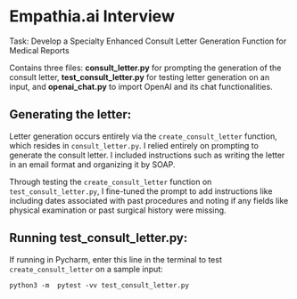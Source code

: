 # Empathia.ai Interview
Task: Develop a Specialty Enhanced Consult Letter Generation Function for Medical Reports

Contains three files: **consult_letter.py** for prompting the generation of the consult letter, **test_consult_letter.py** for testing letter generation on an input, and **openai_chat.py** to import OpenAI and its chat functionalities.

## Generating the letter: 

Letter generation occurs entirely via the ```create_consult_letter``` function, which resides in ```consult_letter.py```.
I relied entirely on prompting to generate the consult letter. I included instructions such as writing the letter in an email format and organizing it by SOAP.

Through testing the ```create_consult_letter``` function on ```test_consult_letter.py```, I fine-tuned the prompt to add instructions like including dates associated with past procedures and noting if any fields like physical examination or past surgical history were missing.

## **Running test_consult_letter.py**: 

If running in Pycharm, enter this line in the terminal to test ```create_consult_letter``` on a sample input:

```python3 -m  pytest -vv test_consult_letter.py```

